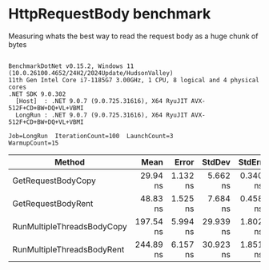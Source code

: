 # HttpRequestBody benchmark

Measuring whats the best way to read the request body as a huge chunk of bytes

```

BenchmarkDotNet v0.15.2, Windows 11 (10.0.26100.4652/24H2/2024Update/HudsonValley)
11th Gen Intel Core i7-1185G7 3.00GHz, 1 CPU, 8 logical and 4 physical cores
.NET SDK 9.0.302
  [Host]  : .NET 9.0.7 (9.0.725.31616), X64 RyuJIT AVX-512F+CD+BW+DQ+VL+VBMI
  LongRun : .NET 9.0.7 (9.0.725.31616), X64 RyuJIT AVX-512F+CD+BW+DQ+VL+VBMI

Job=LongRun  IterationCount=100  LaunchCount=3  
WarmupCount=15  

```
| Method                     | Mean      | Error    | StdDev    | StdErr   | Min       | Max       | Op/s         | Gen0   | Allocated |
|--------------------------- |----------:|---------:|----------:|---------:|----------:|----------:|-------------:|-------:|----------:|
| GetRequestBodyCopy         |  29.94 ns | 1.132 ns |  5.662 ns | 0.340 ns |  23.80 ns |  51.80 ns | 33,395,518.7 | 0.0216 |     136 B |
| GetRequestBodyRent         |  48.83 ns | 1.525 ns |  7.684 ns | 0.458 ns |  36.65 ns |  74.05 ns | 20,479,744.4 | 0.0216 |     136 B |
| RunMultipleThreadsBodyCopy | 197.54 ns | 5.994 ns | 29.939 ns | 1.802 ns | 167.05 ns | 306.22 ns |  5,062,141.1 | 0.1070 |     672 B |
| RunMultipleThreadsBodyRent | 244.89 ns | 6.157 ns | 30.923 ns | 1.851 ns | 207.82 ns | 373.12 ns |  4,083,518.3 | 0.1070 |     672 B |
